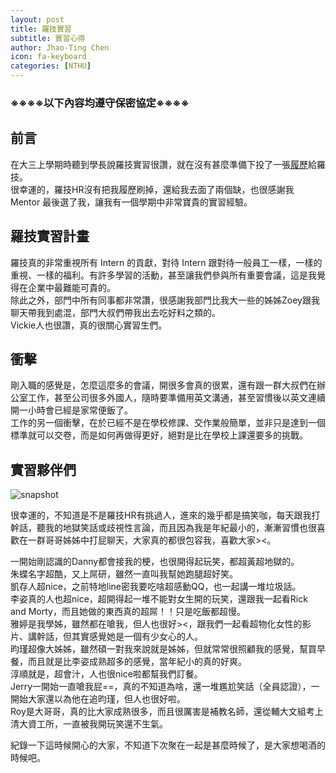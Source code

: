 ```yaml
---
layout: post
title: 羅技實習
subtitle: 實習心得
author: Jhao-Ting Chen
icon: fa-keyboard
categories: [NTHU]
---
```


<style>
    img {
        max-width: 100%
    }
</style>

### ※※※※以下內容均遵守保密協定※※※※  
## 前言  
在大三上學期時聽到學長說羅技實習很讚，就在沒有甚麼準備下投了一張[履歷](assets/files/Jhao_Ting_Chen_CV.pdf)給羅技。  
很幸運的，羅技HR沒有把我履歷刷掉，還給我去面了兩個缺，也很感謝我 Mentor 最後選了我，讓我有一個學期中非常寶貴的實習經驗。  
## 羅技實習計畫  
羅技真的非常重視所有 Intern 的貢獻，對待 Intern 跟對待一般員工一樣，一樣的重視、一樣的福利。有許多學習的活動，甚至讓我們參與所有重要會議，這是我覺得在企業中最難能可貴的。  
除此之外，部門中所有同事都非常讚，很感謝我部門比我大一些的姊姊Zoey跟我聊天帶我到處混，部門大叔們帶我出去吃好料之類的。  
Vickie人也很讚，真的很關心實習生們。  
## 衝擊  
剛入職的感覺是，怎麼這麼多的會議，開很多會真的很累，還有跟一群大叔們在辦公室工作，甚至公司很多外國人，隨時要準備用英文溝通，甚至習慣後以英文連續開一小時會已經是家常便飯了。  
工作的另一個衝擊，在於已經不是在學校修課、交作業般簡單，並非只是達到一個標準就可以交卷，而是如何再做得更好，絕對是比在學校上課還要多的挑戰。  
## 實習夥伴們  
![snapshot](https://jack34672.github.io/blog/assets/images/logitech.jpg)  

很幸運的，不知道是不是羅技HR有挑過人，進來的幾乎都是搞笑咖，每天跟我打幹話，聽我的地獄笑話或歧視性言論，而且因為我是年紀最小的，漸漸習慣也很喜歡在一群哥哥姊姊中打屁聊天，大家真的都很包容我，喜歡大家><。  

一開始剛認識的Danny都會接我的梗，也很開得起玩笑，都超黃超地獄的。  
朱蝶名字超酷，又上屌研，雖然一直叫我幫她跑腿超好笑。  
凱存人超nice，之前特地line密我要吃啥超感動QQ，也一起講一堆垃圾話。  
李姿真的人也超nice，超開得起一堆不能對女生開的玩笑，還跟我一起看Rick and Morty，而且她做的東西真的超屌！！只是吃飯都超慢。  
雅婷是我學姊，雖然都在嗆我，但人也很好><，跟我們一起看超物化女性的影片、講幹話，但其實感覺她是一個有少女心的人。  
昀瑾超像大姊姊，雖然碩一對我來說就是姊姊，但就常常很照顧我的感覺，幫買早餐，而且就是比李姿成熟超多的感覺，當年紀小的真的好爽。  
淳順就是，超會汁，人也很nice啦都幫我們訂餐。  
Jerry一開始一直嗆我屁==，真的不知道為啥，還一堆尷尬笑話（全員認證），一開始大家還以為他在追昀瑾，但人也很好啦。  
Roy是大哥哥，真的比大家成熟很多，而且很厲害是補教名師，還從輔大文組考上清大資工所，一直被我開玩笑還不生氣。  

紀錄一下這時候開心的大家，不知道下次聚在一起是甚麼時候了，是大家想喝酒的時候吧。